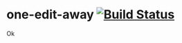 # one-edit-away [![Build Status](https://travis-ci.org/cengizIO/one-edit-away.svg?branch=master)](https://travis-ci.org/cengizIO/one-edit-away)

Ok
